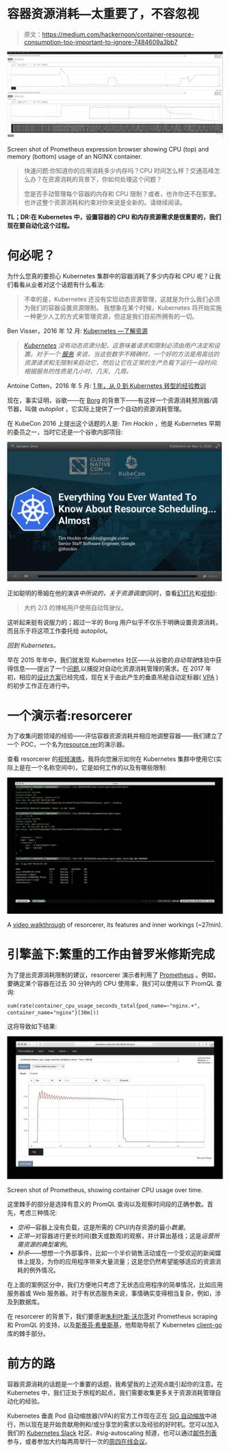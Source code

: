 # 容器资源消耗—太重要了，不容忽视

> 原文：<https://medium.com/hackernoon/container-resource-consumption-too-important-to-ignore-7484609a3bb7>

![](img/d08fd89cdeba1a152c4c0b30c6774411.png)

Screen shot of Prometheus expression browser showing CPU (top) and memory (bottom) usage of an NGINX container.

> 快速问题:你知道你的应用消耗多少内存吗？CPU 时间怎么样？交通高峰怎么办？在资源消耗的背景下，你如何处理这个问题？
> 
> 您是否手动管理每个容器的内存和 CPU 限制？或者，也许你还不在那里。也许这整个资源消耗和约束对你来说是全新的。请继续阅读。

**TL；DR:在 Kubernetes 中，设置容器的 CPU 和内存资源需求是很重要的，我们现在要自动化这个过程。**

# 何必呢？

为什么您真的要担心 Kubernetes 集群中的容器消耗了多少内存和 CPU 呢？让我们看看从业者对这个话题有什么看法:

> 不幸的是，Kubernetes 还没有实现动态资源管理，这就是为什么我们必须为我们的容器设置资源限制。
> 我想象在某个时候，Kubernetes 将开始实施一种更少人工的方式来管理资源，但这是我们目前所拥有的一切。

Ben Visser，2016 年 12 月: [Kubernetes —了解资源](http://www.noqcks.io/note/kubernetes-resources-limits/)

> [*Kubernetes*](https://hackernoon.com/tagged/kubernetes) *没有动态资源分配，这意味着请求和限制必须由用户决定和设置。对于一个* [*服务*](https://hackernoon.com/tagged/service) *来说，当这些数字不精确时，一个好的方法是用高估的资源请求和无限制来启动它，然后让它在正常的生产负载下运行一段时间:根据服务的性质是几小时、几天、几周。*

Antoine Cotten，2016 年 5 月: [1 年，从 0 到 Kubernetes 转型的经验教训](https://acotten.com/post/1year-kubernetes)

现在，事实证明，谷歌——在 [Borg](https://research.google.com/pubs/pub43438.html) 的背景下——有这样一个资源消耗预测器/调节器，叫做 *autopilot* ，它实际上提供了一个自动的资源消耗管理。

在 KubeCon 2016 上提出这个话题的人是: *Tim Hockin* ，他是 Kubernetes 早期的委员之一，当时它还是一个谷歌内部项目:

![](img/2411d2d2941b7e86a6a97bb41115bac1.png)

正如聪明的蒂姆在他的演讲*中所说的，关于资源调度*(同时，查看[幻灯片](https://speakerdeck.com/thockin/everything-you-ever-wanted-to-know-about-resource-scheduling-dot-dot-dot-almost)和[视频](https://www.youtube.com/watch?v=nWGkvrIPqJ4)):

> 大约 2/3 的博格用户使用自动驾驶仪。

这听起来挺有说服力的；超过一半的 Borg 用户似乎不仅乐于明确设置资源消耗，而且乐于将这项工作委托给 autopilot。

*回到 Kubernetes。*

早在 2015 年年中，我们就发现 Kubernetes 社区——从谷歌的*自动驾驶*体验中获得信息——提出了一个[问题](https://github.com/kubernetes/kubernetes/issues/10782),以捕捉对自动化资源消耗管理的需求。在 2017 年初，相应的[设计方案](https://github.com/kubernetes/community/pull/338)已经完成，现在关于由此产生的垂直吊舱自动定标器( [VPA](https://github.com/kubernetes/autoscaler/tree/master/vertical-pod-autoscaler) )的初步工作正在进行中。

# 一个演示者:resorcerer

为了收集问题领域的经验——评估容器资源消耗并相应地调整容器——我们建立了一个 POC，一个名为[resource rer](https://github.com/mhausenblas/resorcerer)的演示器。

查看 resorcerer 的[视频演练](https://www.useloom.com/share/41e14ed4a4d349e294ad717dfda58956)，我将向您展示如何在 Kubernetes 集群中使用它(实际上是在一个名称空间中)，它是如何工作的以及有哪些限制:

![](img/c4379b76a6af062ba0a2e5ac93ee910c.png)

A [video walkthrough](https://www.useloom.com/share/41e14ed4a4d349e294ad717dfda58956) of resorcerer, its features and inner workings (~27min).

# 引擎盖下:繁重的工作由普罗米修斯完成

为了提出资源消耗限制的建议，resorcerer 演示者利用了 [Prometheus](https://prometheus.io) 。例如，要确定某个容器在过去 30 分钟内的 CPU 使用率，我们可以使用以下 PromQL 查询:

```
sum(rate(container_cpu_usage_seconds_total{pod_name=~"nginx.+", container_name="nginx"}[30m]))
```

这将导致如下结果:

![](img/8db55676f34f3d18070956ece5bea525.png)

Screen shot of Prometheus, showing container CPU usage over time.

这里棘手的部分是选择有意义的 PromQL 查询以及观察时间段的正确参数。首先，考虑三种情况:

*   *空闲*—容器上没有负载，这是所需的 CPU/内存资源的最小*数量*。
*   *正常*—对容器进行更长时间(数天或数周)的观察，并计算出基线；这是*运营所需资源的典型案例*。
*   *秒杀*——想想一个外部事件，比如一个半价销售活动或在一个受欢迎的新闻媒体上提及，为你的应用程序带来大量流量；这是您仍然希望能够适应的资源消耗的例外情况。

在上面的案例区分中，我们方便地只考虑了无状态应用程序的简单情况，比如应用服务器或 Web 服务器。对于有状态服务来说，事情确实变得相当复杂，例如，涉及到数据库。

在 resorcerer 的背景下，我们要感谢[朱利叶斯·沃尔茨](https://twitter.com/juliusvolz)对 Prometheus scraping 和 PromQL 的支持，以及[斯蒂芬·希曼斯基](https://twitter.com/the1stein)，他帮助导航了 Kubernetes [client-go](https://godoc.org/k8s.io/client-go) 库的棘手部分。

# 前方的路

容器资源消耗的话题是一个重要的话题，我希望我的上述观点能引起你的注意。在 Kubernetes 中，我们正处于旅程的起点，我们需要收集更多关于资源消耗管理自动化的经验。

Kubernetes 垂直 Pod 自动缩放器(VPA)的官方工作现在正在 [SIG 自动缩放](https://github.com/kubernetes/community/tree/master/sig-autoscaling)中进行，所以现在是开始贡献用例和/或分享您的需求以及经验的好时机。您可以加入我们的 [Kubernetes Slack](http://slack.k8s.io/) 社区、#sig-autoscaling 频道，也可以通过[邮件列表](https://groups.google.com/forum/#!forum/kubernetes-sig-autoscaling)参与，或者参加大约每两周举行一次的[周四在线会议](https://docs.google.com/document/d/1RvhQAEIrVLHbyNnuaT99-6u9ZUMp7BfkPupT2LAZK7w/)。
